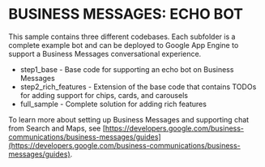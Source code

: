 # BUSINESS MESSAGES: ECHO BOT

This sample contains three different codebases. Each subfolder
is a complete example bot and can be deployed to Google App Engine
to support a Business Messages conversational experience.

* step1_base - Base code for supporting an echo bot on Business Messages
* step2_rich_features - Extension of the base code that contains TODOs
  for adding support for chips, cards, and carousels
* full_sample - Complete solution for adding rich features

To learn more about setting up Business Messages and supporting
chat from Search and Maps, see
[https://developers.google.com/business-communications/business-messages/guides](https://developers.google.com/business-communications/business-messages/guides).